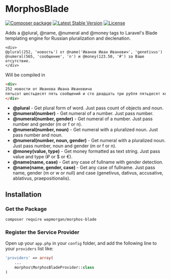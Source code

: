 # MorphosBlade

[![Composer package](http://xn--e1adiijbgl.xn--p1acf/badge/wapmorgan/morphos-blade)](https://packagist.org/packages/wapmorgan/morphos-blade)
[![Latest Stable Version](https://poser.pugx.org/wapmorgan/morphos-blade/version)](https://packagist.org/packages/wapmorgan/morphos-blade)
[![License](https://poser.pugx.org/wapmorgan/morphos-blade/license)](https://packagist.org/packages/wapmorgan/morphos-blade)

Adds a @plural, @name, @numeral and @money tags to Laravel's Blade templating engine for Russian pluralization and declenation.

```blade
<div>
@plural(252, 'новость') от @name('Иванов Иван Иванович', 'genetivus')
@numeral(565, 'сообщение', 'n') и @money(123.50, '₽') за Ваше отсутствие.
</div>
```

Will be compiled in

```html
<div>
252 новости от Иванова Ивана Ивановича
пятьсот шестьдесят пять сообщений и сто двадцать три рубля пятьдесят копеек за Ваше отсутствие.
</div>
```

- **@plural** - Get plural form of word. Just pass count of objects and noun.
- **@numeral(number)** - Get numeral of a number. Just pass number.
- **@numeral(number, gender)** - Get numeral of a number. Just pass number and gender (m or f or n).
- **@numeral(number, noun)** - Get numeral with a pluralized noun. Just pass number and noun.
- **@numeral(number, noun, gender)** - Get numeral with a pluralized noun. Just pass number, noun and gender (m or f or n).
- **@money(value, type)** - Get money formatted as text string. Just pass value and type (₽ or $ or €).
- **@name(name, case)** - Get any case of fullname with gender detection.
- **@name(name, gender, case)** - Get any case of fullname. Just pass name, gender (m or w or null) and case (genetivus, dativus, accusative, ablativus, praepositionalis).

## Installation

### Get the Package

```
composer require wapmorgan/morphos-blade
```

### Register the Service Provider
Open up your `app.php` in your `config` folder, and add the following line to
your `providers` list like:

```php
'providers' => array(
    ...
    morphos\MorphosBladeProvider::class
)
```
